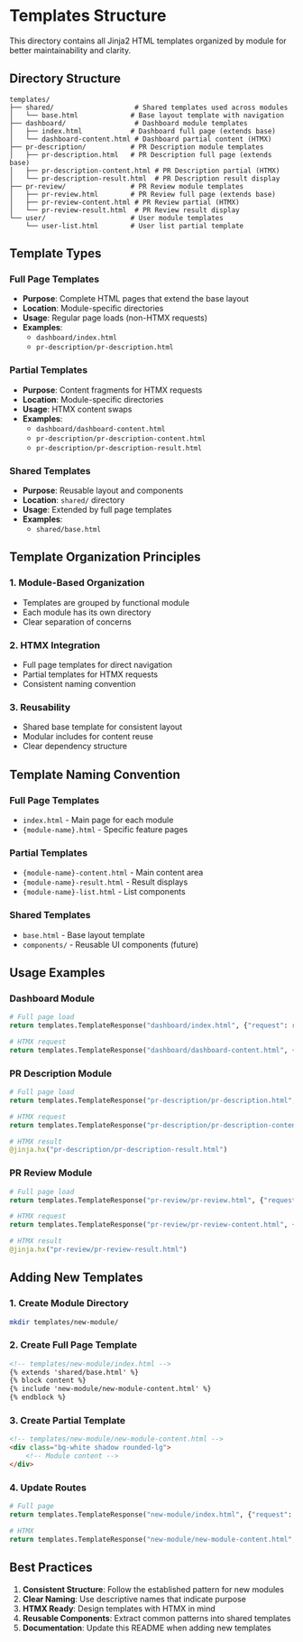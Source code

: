# Templates Structure

This directory contains all Jinja2 HTML templates organized by module for better maintainability and clarity.

## Directory Structure

```
templates/
├── shared/                    # Shared templates used across modules
│   └── base.html             # Base layout template with navigation
├── dashboard/                 # Dashboard module templates
│   ├── index.html            # Dashboard full page (extends base)
│   └── dashboard-content.html # Dashboard partial content (HTMX)
├── pr-description/           # PR Description module templates
│   ├── pr-description.html   # PR Description full page (extends base)
│   ├── pr-description-content.html # PR Description partial (HTMX)
│   └── pr-description-result.html  # PR Description result display
├── pr-review/                # PR Review module templates
│   ├── pr-review.html        # PR Review full page (extends base)
│   ├── pr-review-content.html # PR Review partial (HTMX)
│   └── pr-review-result.html  # PR Review result display
└── user/                     # User module templates
    └── user-list.html        # User list partial template
```

## Template Types

### Full Page Templates
- **Purpose**: Complete HTML pages that extend the base layout
- **Location**: Module-specific directories
- **Usage**: Regular page loads (non-HTMX requests)
- **Examples**: 
  - `dashboard/index.html`
  - `pr-description/pr-description.html`

### Partial Templates
- **Purpose**: Content fragments for HTMX requests
- **Location**: Module-specific directories
- **Usage**: HTMX content swaps
- **Examples**:
  - `dashboard/dashboard-content.html`
  - `pr-description/pr-description-content.html`
  - `pr-description/pr-description-result.html`

### Shared Templates
- **Purpose**: Reusable layout and components
- **Location**: `shared/` directory
- **Usage**: Extended by full page templates
- **Examples**:
  - `shared/base.html`

## Template Organization Principles

### 1. Module-Based Organization
- Templates are grouped by functional module
- Each module has its own directory
- Clear separation of concerns

### 2. HTMX Integration
- Full page templates for direct navigation
- Partial templates for HTMX requests
- Consistent naming convention

### 3. Reusability
- Shared base template for consistent layout
- Modular includes for content reuse
- Clear dependency structure

## Template Naming Convention

### Full Page Templates
- `index.html` - Main page for each module
- `{module-name}.html` - Specific feature pages

### Partial Templates
- `{module-name}-content.html` - Main content area
- `{module-name}-result.html` - Result displays
- `{module-name}-list.html` - List components

### Shared Templates
- `base.html` - Base layout template
- `components/` - Reusable UI components (future)

## Usage Examples

### Dashboard Module
```python
# Full page load
return templates.TemplateResponse("dashboard/index.html", {"request": request})

# HTMX request
return templates.TemplateResponse("dashboard/dashboard-content.html", {"request": request})
```

### PR Description Module
```python
# Full page load
return templates.TemplateResponse("pr-description/pr-description.html", {"request": request})

# HTMX request
return templates.TemplateResponse("pr-description/pr-description-content.html", {"request": request})

# HTMX result
@jinja.hx("pr-description/pr-description-result.html")
```

### PR Review Module
```python
# Full page load
return templates.TemplateResponse("pr-review/pr-review.html", {"request": request})

# HTMX request
return templates.TemplateResponse("pr-review/pr-review-content.html", {"request": request})

# HTMX result
@jinja.hx("pr-review/pr-review-result.html")
```

## Adding New Templates

### 1. Create Module Directory
```bash
mkdir templates/new-module/
```

### 2. Create Full Page Template
```html
<!-- templates/new-module/index.html -->
{% extends 'shared/base.html' %}
{% block content %}
{% include 'new-module/new-module-content.html' %}
{% endblock %}
```

### 3. Create Partial Template
```html
<!-- templates/new-module/new-module-content.html -->
<div class="bg-white shadow rounded-lg">
    <!-- Module content -->
</div>
```

### 4. Update Routes
```python
# Full page
return templates.TemplateResponse("new-module/index.html", {"request": request})

# HTMX
return templates.TemplateResponse("new-module/new-module-content.html", {"request": request})
```

## Best Practices

1. **Consistent Structure**: Follow the established pattern for new modules
2. **Clear Naming**: Use descriptive names that indicate purpose
3. **HTMX Ready**: Design templates with HTMX in mind
4. **Reusable Components**: Extract common patterns into shared templates
5. **Documentation**: Update this README when adding new templates